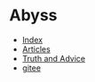 # Abyss
* [Index](/)
* [Articles](/articles/README.md)
* [Truth and Advice](/articles/truth_and_advice)
* [gitee](/)